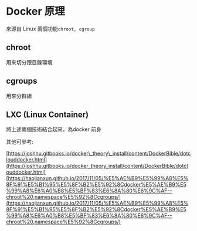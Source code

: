 # Docker 原理

來源自 Linux 兩個功能`chroot, cgroup`

## chroot

用來切分跟目錄環境

## cgroups

用來分群組

## LXC \(Linux Container\)

將上述兩個技術結合起來，為docker 前身

其他可參考:

[https://joshhu.gitbooks.io/docker\_theory\_install/content/DockerBible/dotclouddocker.html](https://joshhu.gitbooks.io/docker_theory_install/content/DockerBible/dotclouddocker.html)[https://haojianxun.github.io/2017/11/05/%E5%AE%B9%E5%99%A8%E5%8F%91%E5%B1%95%E5%8F%B2%E5%92%8Cdocker%E5%AE%B9%E5%99%A8%E6%A0%B8%E5%BF%83%E6%8A%80%E6%9C%AF--chroot%20,namespace%E5%92%8Ccgroups/](https://haojianxun.github.io/2017/11/05/%E5%AE%B9%E5%99%A8%E5%8F%91%E5%B1%95%E5%8F%B2%E5%92%8Cdocker%E5%AE%B9%E5%99%A8%E6%A0%B8%E5%BF%83%E6%8A%80%E6%9C%AF--chroot%20,namespace%E5%92%8Ccgroups/)

